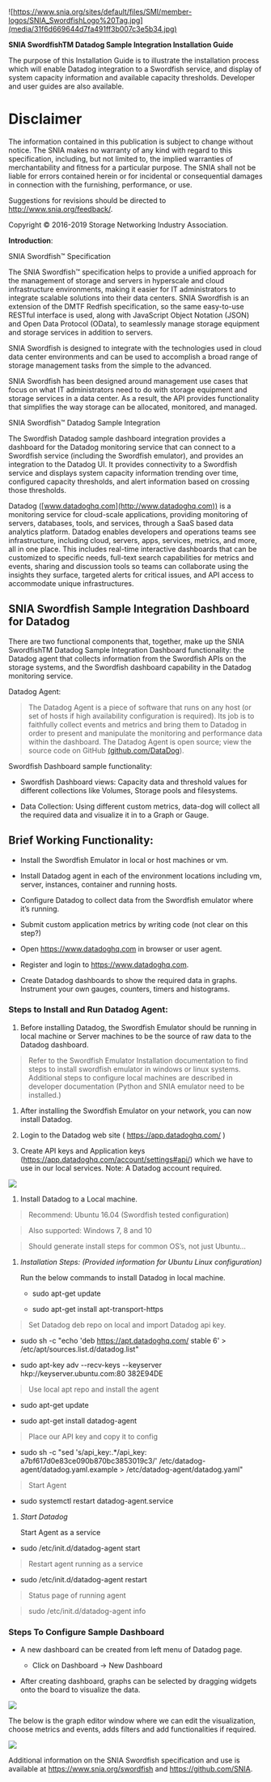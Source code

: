 ![https://www.snia.org/sites/default/files/SMI/member-logos/SNIA_SwordfishLogo%20Tag.jpg](media/31f6d669644d7fa491ff3b007c3e5b34.jpg)

**SNIA SwordfishTM Datadog Sample Integration Installation Guide**

The purpose of this Installation Guide is to illustrate the installation process
which will enable Datadog integration to a Swordfish service, and display of
system capacity information and available capacity thresholds. Developer and
user guides are also available.

Disclaimer
==========

The information contained in this publication is subject to change without
notice. The SNIA makes no warranty of any kind with regard to this
specification, including, but not limited to, the implied warranties of
merchantability and fitness for a particular purpose. The SNIA shall not be
liable for errors contained herein or for incidental or consequential damages in
connection with the furnishing, performance, or use.

Suggestions for revisions should be directed to http://www.snia.org/feedback/.

Copyright © 2016-2019 Storage Networking Industry Association.

**Introduction**:

SNIA Swordfish™ Specification

The SNIA Swordfish™ specification helps to provide a unified approach for the
management of storage and servers in hyperscale and cloud infrastructure
environments, making it easier for IT administrators to integrate scalable
solutions into their data centers. SNIA Swordfish is an extension of the DMTF
Redfish specification, so the same easy-to-use RESTful interface is used, along
with JavaScript Object Notation (JSON) and Open Data Protocol (OData), to
seamlessly manage storage equipment and storage services in addition to servers.

SNIA Swordfish is designed to integrate with the technologies used in cloud data
center environments and can be used to accomplish a broad range of storage
management tasks from the simple to the advanced.

SNIA Swordfish has been designed around management use cases that focus on what
IT administrators need to do with storage equipment and storage services in a
data center. As a result, the API provides functionality that simplifies the way
storage can be allocated, monitored, and managed.

SNIA Swordfish™ Datadog Sample Integration

The Swordfish Datadog sample dashboard integration provides a dashboard for the
Datadog monitoring service that can connect to a Swordfish service (including
the Swordfish emulator), and provides an integration to the Datadog UI. It
provides connectivity to a Swordfish service and displays system capacity
information trending over time, configured capacity thresholds, and alert
information based on crossing those thresholds.

Datadog ([www.datadoghq.com](http://www.datadoghq.com)) is a monitoring service
for cloud-scale applications, providing monitoring of servers, databases, tools,
and services, through a SaaS based data analytics platform. Datadog enables
developers and operations teams see infrastructure, including cloud, servers,
apps, services, metrics, and more, all in one place. This includes real-time
interactive dashboards that can be customized to specific needs, full-text
search capabilities for metrics and events, sharing and discussion tools so
teams can collaborate using the insights they surface, targeted alerts for
critical issues, and API access to accommodate unique infrastructures.

SNIA Swordfish Sample Integration Dashboard for Datadog
-------------------------------------------------------

There are two functional components that, together, make up the SNIA SwordfishTM
Datadog Sample Integration Dashboard functionality: the Datadog agent that
collects information from the Swordfish APIs on the storage systems, and the
Swordfish dashboard capability in the Datadog monitoring service.

Datadog Agent:

>   The Datadog Agent is a piece of software that runs on any host (or set of
>   hosts if high availability configuration is required). Its job is to
>   faithfully collect events and metrics and bring them to Datadog in order to
>   present and manipulate the monitoring and performance data within the
>   dashboard. The Datadog Agent is open source; view the source code on GitHub
>   [(github.com/DataDog](https://github.com/DataDog)).

Swordfish Dashboard sample functionality:

-   Swordfish Dashboard views: Capacity data and threshold values for different
    collections like Volumes, Storage pools and filesystems.

-   Data Collection: Using different custom metrics, data-dog will collect all
    the required data and visualize it in to a Graph or Gauge.

Brief Working Functionality:
----------------------------

-   Install the Swordfish Emulator in local or host machines or vm.

-   Install Datadog agent in each of the environment locations including vm,
    server, instances, container and running hosts.

-   Configure Datadog to collect data from the Swordfish emulator where it’s
    running.

-   Submit custom application metrics by writing code (not clear on this step?)

-   Open https://www.datadoghq.com in browser or user agent.

-   Register and login to <https://www.datadoghq.com>.

-   Create Datadog dashboards to show the required data in graphs. Instrument
    your own gauges, counters, timers and histograms.

### Steps to Install and Run Datadog Agent:

1.  Before installing Datadog, the Swordfish Emulator should be running in local
    machine or Server machines to be the source of raw data to the Datadog
    dashboard.

>   Refer to the Swordfish Emulator Installation documentation to find steps to
>   install swordfish emulator in windows or linux systems. Additional steps to
>   configure local machines are described in developer documentation (Python
>   and SNIA emulator need to be installed.)

1.  After installing the Swordfish Emulator on your network, you can now install
    Datadog.

2.  Login to the Datadog web site ( <https://app.datadoghq.com/> )

3.  Create API keys and Application keys
    (<https://app.datadoghq.com/account/settings#api/>) which we have to use in
    our local services. Note: A Datadog account required.

![](media/1ba1edb0e25e049dfc8b297fc0a3ad7b.png)

1.  Install Datadog to a Local machine.

>   Recommend: Ubuntu 16.04 (Swordfish tested configuration)

>   Also supported: Windows 7, 8 and 10

>   Should generate install steps for common OS’s, not just Ubuntu…

1.  *Installation Steps: (Provided information for Ubuntu Linux configuration)*

    Run the below commands to install Datadog in local machine.

    -   sudo apt-get update

    -   sudo apt-get install apt-transport-https

>   Set Datadog deb repo on local and import Datadog api key.

-   sudo sh -c "echo 'deb https://apt.datadoghq.com/ stable 6' \>
    /etc/apt/sources.list.d/datadog.list"

-   sudo apt-key adv --recv-keys --keyserver hkp://keyserver.ubuntu.com:80
    382E94DE

>   Use local apt repo and install the agent

-   sudo apt-get update

-   sudo apt-get install datadog-agent

>   Place our API key and copy it to config

-   sudo sh -c "sed 's/api_key:.\*/api_key: a7bf617d0e83ce090b870bc3853019c3/'
    /etc/datadog-agent/datadog.yaml.example \> /etc/datadog-agent/datadog.yaml"

>   Start Agent

-   sudo systemctl restart datadog-agent.service

1.  *Start Datadog*

    Start Agent as a service

-   sudo /etc/init.d/datadog-agent start

>   Restart agent running as a service

-   sudo /etc/init.d/datadog-agent restart

>   Status page of running agent

>   sudo /etc/init.d/datadog-agent info

### Steps To Configure Sample Dashboard

-   A new dashboard can be created from left menu of Datadog page.

    -   Click on Dashboard -\> New Dashboard

-   After creating dashboard, graphs can be selected by dragging widgets onto
    the board to visualize the data.

![](media/cba512a32433d136a49ea80b467ac9e8.png)

The below is the graph editor window where we can edit the visualization, choose
metrics and events, adds filters and add functionalities if required.

![](media/e5ae833574488566e3281e77e2497afe.png)

Additional information on the SNIA Swordfish specification and use is available
at https://www.snia.org/swordfish and <https://github.com/SNIA>.

